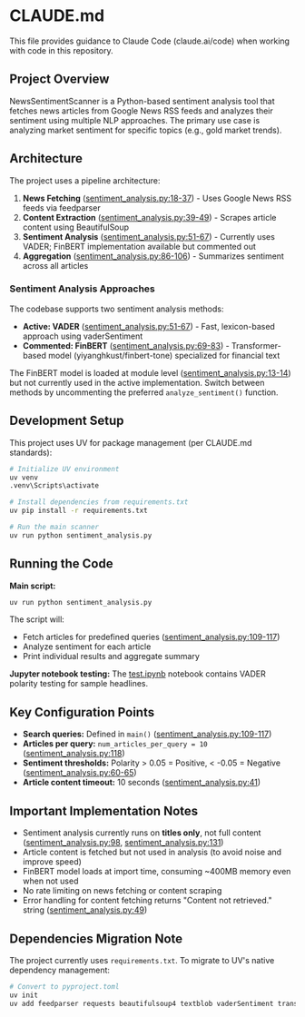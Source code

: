 # CLAUDE.md

This file provides guidance to Claude Code (claude.ai/code) when working with code in this repository.

## Project Overview

NewsSentimentScanner is a Python-based sentiment analysis tool that fetches news articles from Google News RSS feeds and analyzes their sentiment using multiple NLP approaches. The primary use case is analyzing market sentiment for specific topics (e.g., gold market trends).

## Architecture

The project uses a pipeline architecture:
1. **News Fetching** ([sentiment_analysis.py:18-37](sentiment_analysis.py#L18-L37)) - Uses Google News RSS feeds via feedparser
2. **Content Extraction** ([sentiment_analysis.py:39-49](sentiment_analysis.py#L39-L49)) - Scrapes article content using BeautifulSoup
3. **Sentiment Analysis** ([sentiment_analysis.py:51-67](sentiment_analysis.py#L51-L67)) - Currently uses VADER; FinBERT implementation available but commented out
4. **Aggregation** ([sentiment_analysis.py:86-106](sentiment_analysis.py#L86-L106)) - Summarizes sentiment across all articles

### Sentiment Analysis Approaches

The codebase supports two sentiment analysis methods:
- **Active: VADER** ([sentiment_analysis.py:51-67](sentiment_analysis.py#L51-L67)) - Fast, lexicon-based approach using vaderSentiment
- **Commented: FinBERT** ([sentiment_analysis.py:69-83](sentiment_analysis.py#L69-L83)) - Transformer-based model (yiyanghkust/finbert-tone) specialized for financial text

The FinBERT model is loaded at module level ([sentiment_analysis.py:13-14](sentiment_analysis.py#L13-L14)) but not currently used in the active implementation. Switch between methods by uncommenting the preferred `analyze_sentiment()` function.

## Development Setup

This project uses UV for package management (per CLAUDE.md standards):

```bash
# Initialize UV environment
uv venv
.venv\Scripts\activate

# Install dependencies from requirements.txt
uv pip install -r requirements.txt

# Run the main scanner
uv run python sentiment_analysis.py
```

## Running the Code

**Main script:**
```bash
uv run python sentiment_analysis.py
```

The script will:
- Fetch articles for predefined queries ([sentiment_analysis.py:109-117](sentiment_analysis.py#L109-L117))
- Analyze sentiment for each article
- Print individual results and aggregate summary

**Jupyter notebook testing:**
The [test.ipynb](test.ipynb) notebook contains VADER polarity testing for sample headlines.

## Key Configuration Points

- **Search queries:** Defined in `main()` ([sentiment_analysis.py:109-117](sentiment_analysis.py#L109-L117))
- **Articles per query:** `num_articles_per_query = 10` ([sentiment_analysis.py:118](sentiment_analysis.py#L118))
- **Sentiment thresholds:** Polarity > 0.05 = Positive, < -0.05 = Negative ([sentiment_analysis.py:60-65](sentiment_analysis.py#L60-L65))
- **Article content timeout:** 10 seconds ([sentiment_analysis.py:41](sentiment_analysis.py#L41))

## Important Implementation Notes

- Sentiment analysis currently runs on **titles only**, not full content ([sentiment_analysis.py:98](sentiment_analysis.py#L98), [sentiment_analysis.py:131](sentiment_analysis.py#L131))
- Article content is fetched but not used in analysis (to avoid noise and improve speed)
- FinBERT model loads at import time, consuming ~400MB memory even when not used
- No rate limiting on news fetching or content scraping
- Error handling for content fetching returns "Content not retrieved." string ([sentiment_analysis.py:49](sentiment_analysis.py#L49))

## Dependencies Migration Note

The project currently uses `requirements.txt`. To migrate to UV's native dependency management:
```bash
# Convert to pyproject.toml
uv init
uv add feedparser requests beautifulsoup4 textblob vaderSentiment transformers torch numpy
```
